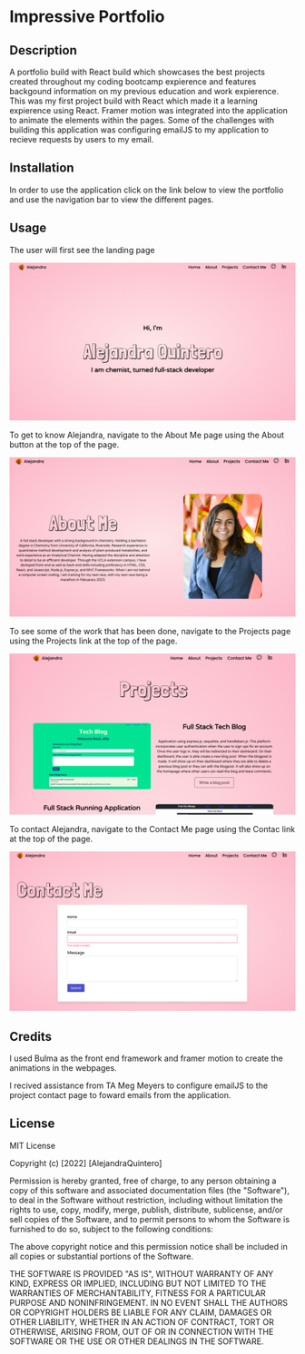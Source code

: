 # Impressive Portfolio 

## Description 

A portfolio build with React build which showcases the best projects created throughout my coding bootcamp expierence and features backgound information on my previous education and work expierence. This was my first project build with React which made it a learning expierence using React. Framer motion was integrated into the application to animate the elements within the pages. Some of the challenges with building this application was configuring emailJS to my application to recieve requests by users to my email. 

## Installation 

In order to use the application click on the link below to view the portfolio and use the navigation bar to view the different pages. 

## Usage 

The user will first see the landing page 

![HomeScreenShot](./src/css/Home.png)

To get to know Alejandra, navigate to the About Me page using the About button at the top of the page. 

![HomeScreenShot](./src/css/AboutMe.png)

To see some of the work that has been done, navigate to the Projects page using the Projects link at the top of the page. 

![HomeScreenShot](./src/css/Projects.png)

To contact Alejandra, navigate to the Contact Me page using the Contac link at the top of the page. 

![HomeScreenShot](./src/css/ContactMe.png)


## Credits 

I used Bulma as the front end framework and framer motion to create the animations in the webpages. 

I recived assistance from TA Meg Meyers to configure emailJS to the project contact page to foward emails from the application. 

## License

MIT License

Copyright (c) [2022] [AlejandraQuintero]

Permission is hereby granted, free of charge, to any person obtaining a copy of this software and associated documentation files (the "Software"), to deal in the Software without restriction, including without limitation the rights to use, copy, modify, merge, publish, distribute, sublicense, and/or sell copies of the Software, and to permit persons to whom the Software is furnished to do so, subject to the following conditions:

The above copyright notice and this permission notice shall be included in all copies or substantial portions of the Software.

THE SOFTWARE IS PROVIDED "AS IS", WITHOUT WARRANTY OF ANY KIND, EXPRESS OR IMPLIED, INCLUDING BUT NOT LIMITED TO THE WARRANTIES OF MERCHANTABILITY, FITNESS FOR A PARTICULAR PURPOSE AND NONINFRINGEMENT. IN NO EVENT SHALL THE AUTHORS OR COPYRIGHT HOLDERS BE LIABLE FOR ANY CLAIM, DAMAGES OR OTHER LIABILITY, WHETHER IN AN ACTION OF CONTRACT, TORT OR OTHERWISE, ARISING FROM, OUT OF OR IN CONNECTION WITH THE SOFTWARE OR THE USE OR OTHER DEALINGS IN THE SOFTWARE.